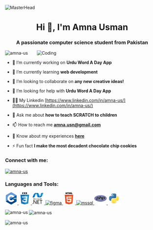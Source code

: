 ![MasterHead](https://f8n-production.s3.amazonaws.com/creators/profile/nprhx6w5y-bannerferris-gif-7z58xh.gif)
<h1 align="center">Hi 👋, I'm Amna Usman</h1>
<h3 align="center">A passionate computer science student from Pakistan</h3>
<img align="right" alt="Coding" width="400" src="https://i.pinimg.com/originals/f0/f0/d9/f0f0d932d6e39c7af5aa305cbd8da735.gif">



<p align="left"> <img src="https://komarev.com/ghpvc/?username=amna-us&label=Profile%20views&color=0e75b6&style=flat" alt="amna-us" /> </p>

- 🔭 I’m currently working on **Urdu Word A Day App**

- 🌱 I’m currently learning **web development**

- 👯 I’m looking to collaborate on **any new creative ideas!**

- 🤝 I’m looking for help with **Urdu Word A Day App**

- 👨‍💻 My Linkedin [https://www.linkedin.com/in/amna-us/](https://www.linkedin.com/in/amna-us/)

- 💬 Ask me about **how to teach SCRATCH to children**

- 📫 How to reach me **amna.usn@gmail.com**

- 📄 Know about my experiences [__here__](https://github.com/amna-us/resume/blob/e6b958a9eff32474040226cffe74ca93fa1bfdb6/Resume.pdf)

- ⚡ Fun fact **I make the most decadent chocolate chip cookies**

<h3 align="left">Connect with me:</h3>
<p align="left">
<a href="https://linkedin.com/in/amna-us" target="blank"><img align="center" src="https://raw.githubusercontent.com/rahuldkjain/github-profile-readme-generator/master/src/images/icons/Social/linked-in-alt.svg" alt="amna-us" height="30" width="40" /></a>
</p>

<h3 align="left">Languages and Tools:</h3>
<p align="left"> <a href="https://www.w3schools.com/cpp/" target="_blank" rel="noreferrer"> <img src="https://raw.githubusercontent.com/devicons/devicon/master/icons/cplusplus/cplusplus-original.svg" alt="cplusplus" width="40" height="40"/> </a> <a href="https://www.w3schools.com/css/" target="_blank" rel="noreferrer"> <img src="https://raw.githubusercontent.com/devicons/devicon/master/icons/css3/css3-original-wordmark.svg" alt="css3" width="40" height="40"/> </a> <a href="https://dotnet.microsoft.com/" target="_blank" rel="noreferrer"> <img src="https://raw.githubusercontent.com/devicons/devicon/master/icons/dot-net/dot-net-original-wordmark.svg" alt="dotnet" width="40" height="40"/> </a> <a href="https://www.figma.com/" target="_blank" rel="noreferrer"> <img src="https://www.vectorlogo.zone/logos/figma/figma-icon.svg" alt="figma" width="40" height="40"/> </a> <a href="https://www.w3.org/html/" target="_blank" rel="noreferrer"> <img src="https://raw.githubusercontent.com/devicons/devicon/master/icons/html5/html5-original-wordmark.svg" alt="html5" width="40" height="40"/> </a> <a href="https://www.microsoft.com/en-us/sql-server" target="_blank" rel="noreferrer"> <img src="https://www.svgrepo.com/show/303229/microsoft-sql-server-logo.svg" alt="mssql" width="40" height="40"/> </a> <a href="https://www.php.net" target="_blank" rel="noreferrer"> <img src="https://raw.githubusercontent.com/devicons/devicon/master/icons/php/php-original.svg" alt="php" width="40" height="40"/> </a> <a href="https://www.python.org" target="_blank" rel="noreferrer"> <img src="https://raw.githubusercontent.com/devicons/devicon/master/icons/python/python-original.svg" alt="python" width="40" height="40"/> </a> </p>

<p><img align="left" src="https://github-readme-stats.vercel.app/api/top-langs?username=amna-us&show_icons=true&locale=en&layout=compact" alt="amna-us" /></p>

<p>&nbsp;<img align="center" src="https://github-readme-stats.vercel.app/api?username=amna-us&show_icons=true&locale=en" alt="amna-us" /></p>

<p><img align="center" src="https://github-readme-streak-stats.herokuapp.com/?user=amna-us&" alt="amna-us" /></p>
